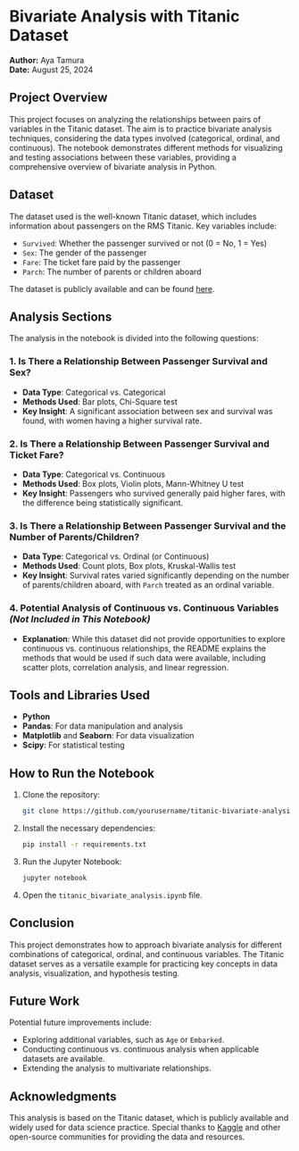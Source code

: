 # Bivariate Analysis with Titanic Dataset

**Author:** Aya Tamura  
**Date:** August 25, 2024

## Project Overview

This project focuses on analyzing the relationships between pairs of variables in the Titanic dataset. The aim is to practice bivariate analysis techniques, considering the data types involved (categorical, ordinal, and continuous). The notebook demonstrates different methods for visualizing and testing associations between these variables, providing a comprehensive overview of bivariate analysis in Python.

## Dataset

The dataset used is the well-known Titanic dataset, which includes information about passengers on the RMS Titanic. Key variables include:

- `Survived`: Whether the passenger survived or not (0 = No, 1 = Yes)
- `Sex`: The gender of the passenger
- `Fare`: The ticket fare paid by the passenger
- `Parch`: The number of parents or children aboard

The dataset is publicly available and can be found [here](https://raw.githubusercontent.com/datasciencedojo/datasets/master/titanic.csv).

## Analysis Sections

The analysis in the notebook is divided into the following questions:

### 1. **Is There a Relationship Between Passenger Survival and Sex?**
   - **Data Type**: Categorical vs. Categorical
   - **Methods Used**: Bar plots, Chi-Square test
   - **Key Insight**: A significant association between sex and survival was found, with women having a higher survival rate.

### 2. **Is There a Relationship Between Passenger Survival and Ticket Fare?**
   - **Data Type**: Categorical vs. Continuous
   - **Methods Used**: Box plots, Violin plots, Mann-Whitney U test
   - **Key Insight**: Passengers who survived generally paid higher fares, with the difference being statistically significant.

### 3. **Is There a Relationship Between Passenger Survival and the Number of Parents/Children?**
   - **Data Type**: Categorical vs. Ordinal (or Continuous)
   - **Methods Used**: Count plots, Box plots, Kruskal-Wallis test
   - **Key Insight**: Survival rates varied significantly depending on the number of parents/children aboard, with `Parch` treated as an ordinal variable.

### 4. **Potential Analysis of Continuous vs. Continuous Variables** *(Not Included in This Notebook)*
   - **Explanation**: While this dataset did not provide opportunities to explore continuous vs. continuous relationships, the README explains the methods that would be used if such data were available, including scatter plots, correlation analysis, and linear regression.

## Tools and Libraries Used

- **Python**
- **Pandas**: For data manipulation and analysis
- **Matplotlib** and **Seaborn**: For data visualization
- **Scipy**: For statistical testing

## How to Run the Notebook

1. Clone the repository:
   ```bash
   git clone https://github.com/yourusername/titanic-bivariate-analysis.git
   ```
2. Install the necessary dependencies:
   ```bash
   pip install -r requirements.txt
   ```
3. Run the Jupyter Notebook:
   ```bash
   jupyter notebook
   ```
4. Open the `titanic_bivariate_analysis.ipynb` file.

## Conclusion

This project demonstrates how to approach bivariate analysis for different combinations of categorical, ordinal, and continuous variables. The Titanic dataset serves as a versatile example for practicing key concepts in data analysis, visualization, and hypothesis testing.

## Future Work

Potential future improvements include:
- Exploring additional variables, such as `Age` or `Embarked`.
- Conducting continuous vs. continuous analysis when applicable datasets are available.
- Extending the analysis to multivariate relationships.

## Acknowledgments

This analysis is based on the Titanic dataset, which is publicly available and widely used for data science practice. Special thanks to [Kaggle](https://www.kaggle.com/c/titanic) and other open-source communities for providing the data and resources.
